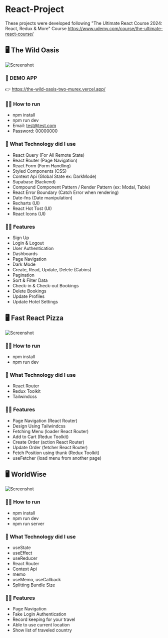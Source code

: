 # React-Project
These projects were developed following "The Ultimate React Course 2024: React, Redux & More" Course
https://www.udemy.com/course/the-ultimate-react-course/

## 🖥️ The Wild Oasis
![Screenshot](https://github.com/FrederickAurelio/React-Project/assets/121996224/556dffc2-6ca0-4f28-ac02-3da20056fe63)

### 🥇 DEMO APP
👉 https://the-wild-oasis-two-murex.vercel.app/

### 🏃‍♂️ How to run
- npm install
- npm run dev
- Email: test@test.com
- Password: 00000000

### 🤔 What Technology did I use
- React Query (For All Remote State)
- React Router (Page Navigation)
- React Form (Form Handling)
- Styled Components (CSS)
- Context Api (Global State ex: DarkMode)
- Supabase (Backend)
- Compound Component Pattern / Render Pattern (ex: Modal, Table)
- React Error Boundary (Catch Error when rendering)
- Date-fns (Date manipulation)
- Recharts (UI)
- React Hot Tost (UI)
- React Icons (UI)

### 🧑‍💻 Features
- Sign Up
- Login & Logout
- User Authentication
- Dashboards
- Page Navigation
- Dark Mode
- Create, Read, Update, Delete (Cabins)
- Pagination
- Sort & Filter Data
- Check-in & Check-out Bookings
- Delete Bookings
- Update Profiles
- Update Hotel Settings


## 🖥️ Fast React Pizza
![Screenshot](https://github.com/FrederickAurelio/React-Project/assets/121996224/b73716f8-3601-45e2-93f1-d879176971da)

### 🏃‍♂️ How to run
- npm install
- npm run dev

### 🤔 What Technology did I use
- React Router
- Redux Toolkit
- Tailwindcss

### 🧑‍💻 Features
- Page Navigation (React Router)
- Design Using Tailwindcss
- Fetching Menu (loader React Router)
- Add to Cart (Redux Toolkit)
- Create Order (action React Router)
- Update Order (fetcher React Router)
- Fetch Position using thunk (Redux Toolkit)
- useFetcher (load menu from another page)

## 🖥️ WorldWise
![Screenshot](https://github.com/FrederickAurelio/React-Project/assets/121996224/2368cd98-e583-4421-a353-77cc07a724ce)

### 🏃‍♂️ How to run
- npm install
- npm run dev
- npm run server

### 🤔 What Technology did I use
- useState
- useEffect
- useReducer
- React Router
- Context Api
- memo
- useMemo, useCallback
- Splitting Bundle Size

### 🧑‍💻 Features
- Page Navigation
- Fake Login Authentication
- Record keeping for your travel
- Able to use current location
- Show list of traveled country
